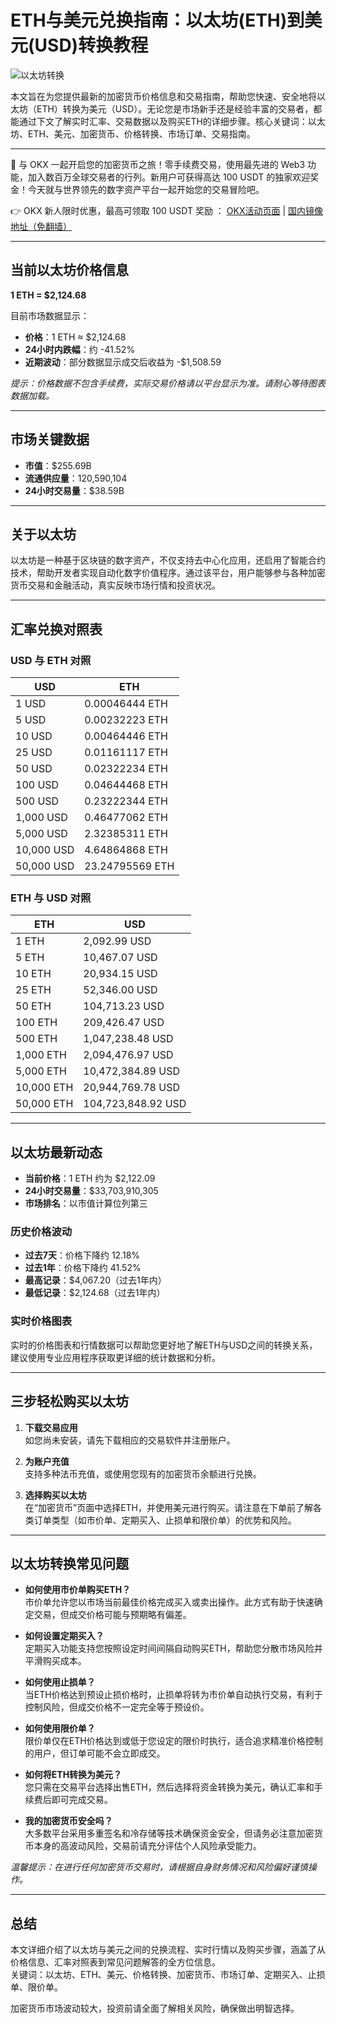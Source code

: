# ETH与美元兑换指南：以太坊(ETH)到美元(USD)转换教程

![以太坊转换](https://www.jmhbdh.com/wp-content/img/62163050.webp)

本文旨在为您提供最新的加密货币价格信息和交易指南，帮助您快速、安全地将以太坊（ETH）转换为美元（USD）。无论您是市场新手还是经验丰富的交易者，都能通过下文了解实时汇率、交易数据以及购买ETH的详细步骤。核心关键词：以太坊、ETH、美元、加密货币、价格转换、市场订单、交易指南。

---

🚀 与 OKX 一起开启您的加密货币之旅！零手续费交易，使用最先进的 Web3 功能，加入数百万全球交易者的行列。新用户可获得高达 100 USDT 的独家欢迎奖金！今天就与世界领先的数字资产平台一起开始您的交易冒险吧。

👉 OKX 新人限时优惠，最高可领取 100 USDT 奖励 ： [OKX活动页面](https://bit.ly/OKXe) | [国内镜像地址（免翻墙）](https://bit.ly/okX)

---

## 当前以太坊价格信息

**1 ETH = $2,124.68**

目前市场数据显示：
- **价格**：1 ETH ≈ $2,124.68
- **24小时内跌幅**：约 -41.52%
- **近期波动**：部分数据显示成交后收益为 -$1,508.59

*提示：价格数据不包含手续费，实际交易价格请以平台显示为准。请耐心等待图表数据加载。*

---

## 市场关键数据

- **市值**：$255.69B  
- **流通供应量**：120,590,104  
- **24小时交易量**：$38.59B  

---

## 关于以太坊

以太坊是一种基于区块链的数字资产，不仅支持去中心化应用，还启用了智能合约技术，帮助开发者实现自动化数字价值程序。通过该平台，用户能够参与各种加密货币交易和金融活动，真实反映市场行情和投资状况。

---

## 汇率兑换对照表

### USD 与 ETH 对照

| USD       | ETH                |
| --------- | ------------------ |
| 1 USD     | 0.00046444 ETH     |
| 5 USD     | 0.00232223 ETH     |
| 10 USD    | 0.00464446 ETH     |
| 25 USD    | 0.01161117 ETH     |
| 50 USD    | 0.02322234 ETH     |
| 100 USD   | 0.04644468 ETH     |
| 500 USD   | 0.23222344 ETH     |
| 1,000 USD | 0.46477062 ETH     |
| 5,000 USD | 2.32385311 ETH     |
| 10,000 USD| 4.64864868 ETH     |
| 50,000 USD| 23.24795569 ETH    |

### ETH 与 USD 对照

| ETH       | USD                 |
| --------- | ------------------- |
| 1 ETH     | 2,092.99 USD        |
| 5 ETH     | 10,467.07 USD       |
| 10 ETH    | 20,934.15 USD       |
| 25 ETH    | 52,346.00 USD       |
| 50 ETH    | 104,713.23 USD      |
| 100 ETH   | 209,426.47 USD      |
| 500 ETH   | 1,047,238.48 USD    |
| 1,000 ETH | 2,094,476.97 USD    |
| 5,000 ETH | 10,472,384.89 USD    |
| 10,000 ETH| 20,944,769.78 USD    |
| 50,000 ETH| 104,723,848.92 USD   |

---

## 以太坊最新动态

- **当前价格**：1 ETH 约为 $2,122.09  
- **24小时交易量**：$33,703,910,305  
- **市场排名**：以市值计算位列第三

### 历史价格波动

- **过去7天**：价格下降约 12.18%  
- **过去1年**：价格下降约 41.52%  
- **最高记录**：$4,067.20（过去1年内）  
- **最低记录**：$2,124.68（过去1年内）

### 实时价格图表

实时的价格图表和行情数据可以帮助您更好地了解ETH与USD之间的转换关系，建议使用专业应用程序获取更详细的统计数据和分析。

---

## 三步轻松购买以太坊

1. **下载交易应用**  
   如您尚未安装，请先下载相应的交易软件并注册账户。

2. **为账户充值**  
   支持多种法币充值，或使用您现有的加密货币余额进行兑换。

3. **选择购买以太坊**  
   在“加密货币”页面中选择ETH，并使用美元进行购买。请注意在下单前了解各类订单类型（如市价单、定期买入、止损单和限价单）的优势和风险。

---

## 以太坊转换常见问题

- **如何使用市价单购买ETH？**  
  市价单允许您以市场当前最佳价格完成买入或卖出操作。此方式有助于快速确定交易，但成交价格可能与预期略有偏差。

- **如何设置定期买入？**  
  定期买入功能支持您按照设定时间间隔自动购买ETH，帮助您分散市场风险并平滑购买成本。

- **如何使用止损单？**  
  当ETH价格达到预设止损价格时，止损单将转为市价单自动执行交易，有利于控制风险，但成交价格不一定完全等于预设价。

- **如何使用限价单？**  
  限价单仅在ETH价格达到或低于您设定的限价时执行，适合追求精准价格控制的用户，但订单可能不会立即成交。

- **如何将ETH转换为美元？**  
  您只需在交易平台选择出售ETH，然后选择将资金转换为美元，确认汇率和手续费后即可完成交易。

- **我的加密货币安全吗？**  
  大多数平台采用多重签名和冷存储等技术确保资金安全，但请务必注意加密货币本身的高波动风险，交易前请充分评估个人风险承受能力。

*温馨提示：在进行任何加密货币交易时，请根据自身财务情况和风险偏好谨慎操作。*

---

## 总结

本文详细介绍了以太坊与美元之间的兑换流程、实时行情以及购买步骤，涵盖了从价格信息、汇率对照表到常见问题解答的全方位信息。  
关键词：以太坊、ETH、美元、价格转换、加密货币、市场订单、定期买入、止损单、限价单。  

加密货币市场波动较大，投资前请全面了解相关风险，确保做出明智选择。